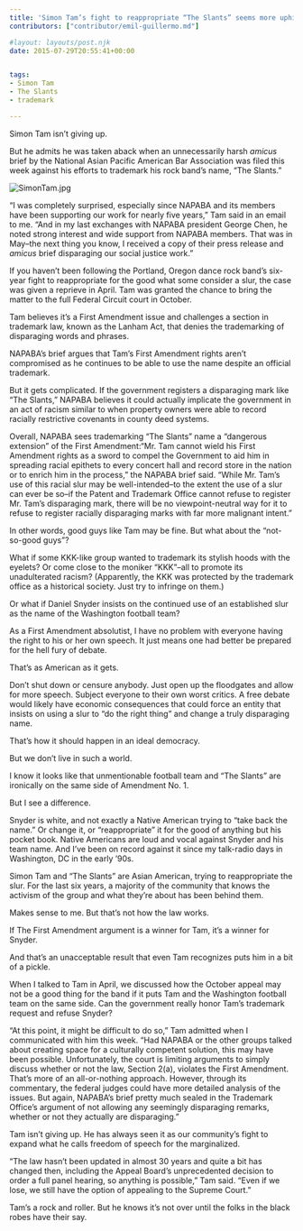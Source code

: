 ```yaml
---
title: 'Simon Tam’s fight to reappropriate “The Slants” seems more uphill than ever'
contributors: ["contributor/emil-guillermo.md"]

#layout: layouts/post.njk
date: 2015-07-29T20:55:41+00:00


tags:
- Simon Tam
- The Slants
- trademark

---
```


Simon Tam isn’t giving up.

But he admits he was taken aback when an unnecessarily harsh _amicus_ brief by
the National Asian Pacific American Bar Association was filed this week against
his efforts to trademark his rock band’s name, “The Slants.”

![SimonTam.jpg](/uploads/SimonTam.jpg)

“I was completely surprised, especially since NAPABA and its members have been
supporting our work for nearly five years,” Tam said in an email to me. “And in
my last exchanges with NAPABA president George Chen, he noted strong interest
and wide support from NAPABA members. That was in May–the next thing you know, I
received a copy of their press release and _amicus_ brief disparaging our social
justice work.”

If you haven’t been following the Portland, Oregon dance rock band’s six-year
fight to reappropriate for the good what some consider a slur, the case was
given a reprieve in April. Tam was granted the chance to bring the matter to the
full Federal Circuit court in October.

Tam believes it’s a First Amendment issue and challenges a section in trademark
law, known as the Lanham Act, that denies the trademarking of disparaging words
and phrases.

NAPABA’s brief argues that Tam’s First Amendment rights aren’t compromised as he
continues to be able to use the name despite an official trademark.

But it gets complicated. If the government registers a disparaging mark like
“The Slants,” NAPABA believes it could actually implicate the government in an
act of racism similar to when property owners were able to record racially
restrictive covenants in county deed systems.

Overall, NAPABA sees trademarking “The Slants” name a “dangerous extension” of
the First Amendment:“Mr. Tam cannot wield his First Amendment rights as a sword
to compel the Government to aid him in spreading racial epithets to every
concert hall and record store in the nation or to enrich him in the process,”
the NAPABA brief said. “While Mr. Tam’s use of this racial slur may be
well-intended–to the extent the use of a slur can ever be so–if the Patent and
Trademark Office cannot refuse to register Mr. Tam’s disparaging mark, there
will be no viewpoint-neutral way for it to refuse to register racially
disparaging marks with far more malignant intent.”

In other words, good guys like Tam may be fine. But what about the “not-so-good
guys”?

What if some KKK-like group wanted to trademark its stylish hoods with the
eyelets? Or come close to the moniker “KKK”–all to promote its unadulterated
racism? (Apparently, the KKK was protected by the trademark office as a
historical society. Just try to infringe on them.)

Or what if Daniel Snyder insists on the continued use of an established slur as
the name of the Washington football team?

As a First Amendment absolutist, I have no problem with everyone having the
right to his or her own speech. It just means one had better be prepared for the
hell fury of debate.

That’s as American as it gets.

Don’t shut down or censure anybody. Just open up the floodgates and allow for
more speech. Subject everyone to their own worst critics. A free debate would
likely have economic consequences that could force an entity that insists on
using a slur to “do the right thing” and change a truly disparaging name.

That’s how it should happen in an ideal democracy.

But we don’t live in such a world.

I know it looks like that unmentionable football team and “The Slants” are
ironically on the same side of Amendment No. 1.

But I see a difference.

Snyder is white, and not exactly a Native American trying to “take back the
name.” Or change it, or “reappropriate” it for the good of anything but his
pocket book. Native Americans are loud and vocal against Snyder and his team
name. And I’ve been on record against it since my talk-radio days in Washington,
DC in the early ’90s.

Simon Tam and “The Slants” are Asian American, trying to reappropriate the slur.
For the last six years, a majority of the community that knows the activism of
the group and what they’re about has been behind them.

Makes sense to me. But that’s not how the law works.

If The First Amendment argument is a winner for Tam, it’s a winner for Snyder.

And that’s an unacceptable result that even Tam recognizes puts him in a bit of
a pickle.

When I talked to Tam in April, we discussed how the October appeal may not be a
good thing for the band if it puts Tam and the Washington football team on the
same side. Can the government really honor Tam’s trademark request and refuse
Snyder?

“At this point, it might be difficult to do so,” Tam admitted when I
communicated with him this week. “Had NAPABA or the other groups talked about
creating space for a culturally competent solution, this may have been
possible. Unfortunately, the court is limiting arguments to simply discuss
whether or not the law, Section 2(a), violates the First Amendment. That’s more
of an all-or-nothing approach. However, through its commentary, the federal
judges could have more detailed analysis of the issues. But again, NAPABA’s
brief pretty much sealed in the Trademark Office’s argument of not allowing any
seemingly disparaging remarks, whether or not they actually are disparaging.”

Tam isn’t giving up. He has always seen it as our community’s fight to expand
what he calls freedom of speech for the marginalized.

“The law hasn’t been updated in almost 30 years and quite a bit has changed
then, including the Appeal Board’s unprecedented decision to order a full panel
hearing, so anything is possible,” Tam said. “Even if we lose, we still have the
option of appealing to the Supreme Court.”

Tam’s a rock and roller. But he knows it’s not over until the folks in the black
robes have their say.
